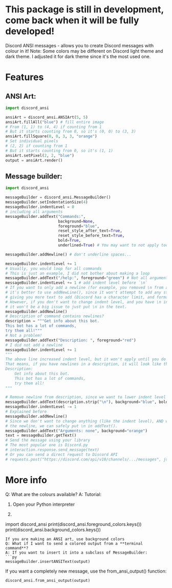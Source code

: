 This package is still in development, come back when it will be fully developed!
================================================================================

Discord ANSI messages - allows you to create Discord messages with colour in it!
Note: Some colors may be different on Discord light theme and dark theme. I adjusted it for dark theme since it's the most used one.
# Features
## ANSI Art:
```py
import discord_ansi

ansiArt = discord_ansi.ANSIArt(5, 5)
ansiArt.fillAll("blue") # fill entire image
# From (1, 1) to (4, 4) if counting from 1
# But it starts counting from 0, so it's (0, 0) to (3, 3)
ansiArt.fillSquare(0, 0, 3, 3, "orange")
# Set individual pixels
# (2, 2) if counting from 1
# But it starts counting from 0, so it's (1, 1)
ansiArt.setPixel(2, 2, "blue")
output = ansiArt.render()
```
## Message builder:
```py
import discord_ansi

messageBuilder = discord_ansi.MessageBuilder()
messageBuilder.setIndentationSize(4)
messageBuilder.indentLevel = 0
# including all arguments
messageBuilder.addText("Commands:",
                       background=None,
                       foreground="blue",
                       reset_style_after_text=True,
                       reset_style_before_text=True,
                       bold=True,
                       underlined=True) # You may want to not apply too much styles or it won't look good

messageBuilder.addNewline() # don't underline spaces...

messageBuilder.indentLevel += 1
# Usually, you would loop for all commands
# This is just an example, I did not bother about making a loop
messageBuilder.addText("/help:", foreground="green") # Not all arguments are required
messageBuilder.indentLevel += 1 # add indent level before `\n`
# If you want to only add a newline (for example, you removed \n from addText() and lowered indent level before adding a newline),
# it's better to use addNewLine(), since it won't attempt to add any styles,
# giving you more text to add (Discord has a character limit, and formatting counts against it).
# However, if you don't want to change indent level, and you have \n in an addText() call **with some text other than newlines**,
# it won't be a big issue to just put \n in the text.
messageBuilder.addNewline()
# Description of command contains newlines?
description = """Get info about this bot.
This bot has a lot of commands,
try them all!"""
# Not a problem!
messageBuilder.addText("Description: ", foreground="red")
# I did not add a newline
messageBuilder.indentLevel += 1
"""
The above line increased indent level, but it won't apply until you do a newline (\n)
That means, if you have newlines in a description, it will look like this:
Description:
    Get info about this bot.
    This bot has a lot of commands,
    try them all!
"""

# Remove newline from description, since we want to lower indent level before putting a new line
messageBuilder.addText(description.strip("\n"), background="blue", bold=True)
messageBuilder.indentLevel -= 1
# Explained before
messageBuilder.addNewline()
# Since we don't want to change anything (like the indent level), AND we have text **before** or **after**
# the newline, we can safely put \n in addText().
messageBuilder.addText("Arguments: none", background="orange")
text = messageBuilder.getText()
# Send the message using your library
# The most popular one is Discord.py
# interaction.response.send_message(text)
# Or you can send a direct request to Discord API
# requests.post("https://discord.com/api/v10/channels/.../messages", json=dict(content=text), headers=dict(authorization="Bot <token>"))
```
# More info
Q: What are the colours available?
A: Tutorial:
1. Open your Python interpreter
2. ```py
import discord_ansi
print(discord_ansi.foreground_colors.keys())
print(discord_ansi.background_colors.keys())
```
If you are making an ANSI art, use background colors
Q: What if I want to send a colored output from a **terminal command**?
A: If you want to insert it into a subclass of MessageBuilder:
```py
messageBuilder.insertANSIText(output)
```
If you want a completely new message, use the from_ansi_output() function:
```py
discord_ansi.from_ansi_output(output)
```
